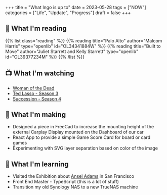 +++
title = "What Ingo is up to"
date = 2023-05-28
tags = ["NOW"]
categories = ["Life", "Update", "Progress"]
draft = false
+++

## 📖 What I'm reading

{{% list class="reading" %}}
{{% reading title="Palo Alto" author="Malcom Harris" type="openlib" id="OL34341884W" %}}
{{% reading title="Built to Move" author="Juliet Starrett and Kelly Starrett" type="openlib" id="OL39377234M" %}}
{{% /list %}}

## 📺 What I'm watching

- [Woman of the Dead](https://www.netflix.com/title/81239598)
- [Ted Lasso - Season 3](https://tv.apple.com/us/show/ted-lasso/umc.cmc.vtoh0mn0xn7t3c643xqonfzy)
- [Succession - Season 4](https://www.hbo.com/succession/season-4)

## 🧰 What I'm making

- Designed a piece in FreeCad to increase the mounting height of the external Carplay Display mounted on the Dashboard of our car
- React App to provide a simple Game Score Card for board or card games
- Experimenting with SVG layer separation based on color of the image

## 🔬 What I'm learning

- Visited the Exhibition about [Ansel Adams](https://www.anseladams.com/de-young-museum/) in San Francisco
- Front End Master - TypeScript (this is a lot of stuff)
- Transition my old Synology NAS to a new TrueNAS machine
